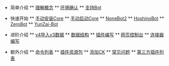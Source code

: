 * 简单介绍
** [理解概念](BaseInfo)
** [环境确认](EnvCheck)
** [支持Bot](AdapterList)

* 快速开始
** [手动安装Core](InstallCore)
** [手动启动Core](StartCore)
** [NoneBot2](NoneBot2)
** [HoshinoBot](HoshinoBot)
** [ZeroBot](https://github.com/RemKeeper/GSUID_Utils_ZeroBot)
** [YunZai-Bot](https://gitee.com/xiaoye12123/ws-plugin)

* 进阶介绍
** [v4导入v3数据](ExportAndImport)
** [数据结构](DataStruct)
** [插件编写](CreatePlugin)
** [网页控制台](WebConsole)
** [连接器编写](https://docs.gbots.work/docs/modules/gsuid-core/communication/)

* 额外介绍
** [命令列表](CommandList)
** [插件资源包](ResourceDownload)
** [添加CK](AddCK)
** [常见问题](FAQ)
** [第三方插件列表](PluginsList)
